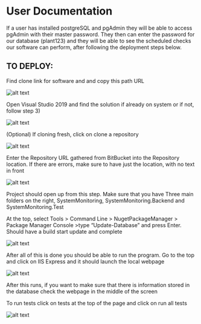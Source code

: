 # User Documentation
If a user has installed postgreSQL and pgAdmin they will be able to access pgAdmin with their master password. They then can enter the password for our database (plant123) and they will be able to see the scheduled checks our software can perform, after following the deployment steps below.

## TO DEPLOY:

Find clone link for software and and copy this path URL

![alt text](https://github.com/Hjwallace/24x7-System-Monitoring-App/blob/master/Auxiliary%20Files/unnamed.png)

Open Visual Studio 2019 and find the solution if already on system or if not, follow step 3) 

![alt text](https://github.com/Hjwallace/24x7-System-Monitoring-App/blob/master/Auxiliary%20Files/unnamed%20(1).png)

(Optional) If cloning fresh, click on clone a repository

![alt text](https://github.com/Hjwallace/24x7-System-Monitoring-App/blob/master/Auxiliary%20Files/unnamed%20(2).png)

Enter the Repository URL gathered from BitBucket into the Repository location. If there are errors, make sure to have just the location, with no text in front 

![alt text](https://github.com/Hjwallace/24x7-System-Monitoring-App/blob/master/Auxiliary%20Files/unnamed%20(3).png)

Project should open up from this step. Make sure that you have Three main folders on the right, SystemMonitoring, SystemMonitoring.Backend and SystemMonitoring.Test

At the top, select Tools > Command Line > NugetPackageManager > Package Manager Console >type “Update-Database” and press Enter. Should have a build start update and complete

![alt text](https://github.com/Hjwallace/24x7-System-Monitoring-App/blob/master/Auxiliary%20Files/unnamed%20(4).png)

After all of this is done you should be able to run the program. Go to the top and click on IIS Express and it should launch the local webpage

![alt text](https://github.com/Hjwallace/24x7-System-Monitoring-App/blob/master/Auxiliary%20Files/unnamed%20(5).png)

 After this runs, if you want to make sure that there is information stored in the database check the webpage in the middle of the screen
 
To run tests click on tests at the top of the page and click on run all tests

![alt text](https://github.com/Hjwallace/24x7-System-Monitoring-App/blob/master/Auxiliary%20Files/unnamed%20(6).png)
